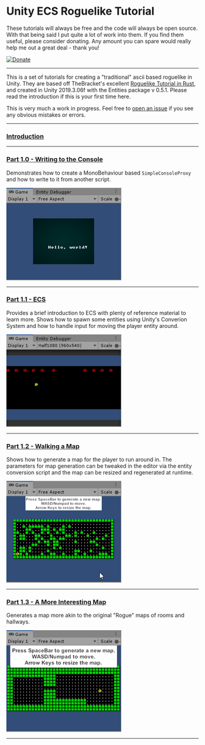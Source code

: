 # Unity ECS Roguelike Tutorial

These tutorials will always be free and the code will always be open source. With that being said I put quite a lot of work into them. If you find them useful, please consider donating. Any amount you can spare would really help me out a great deal - thank you!

[![Donate](https://img.shields.io/badge/Donate-PayPal-green.svg)](https://www.paypal.com/cgi-bin/webscr?cmd=_s-xclick&hosted_button_id=Y54CX7AXFKQXG)

-----------

This is a set of tutorials for creating a "traditional" ascii based roguelike in Unity. They are based off TheBracket's excellent [Roguelike Tutorial in Rust](https://github.com/thebracket/rustrogueliketutorial), and created in Unity 2019.3.06f with the Entities package v 0.5.1. Please read the introduction if this is your first time here. 

This is very much a work in progress. Feel free to [open an issue](https://github.com/sarkahn/rltk_unity_roguelike/issues) if you see any obvious mistakes or errors. 

-----

### [Introduction](Assets/Introduction.md) 

----

 
  ### [Part 1.0 - Writing to the Console](Assets/Part1-HelloWorld/1.0-WritingToTheConsole/README.md)

Demonstrates how to create a MonoBehaviour based `SimpleConsoleProxy` and how to write to it from another script.


![](Assets/Common/demoimages~/helloworldsmall.png)

-----

### [Part 1.1 - ECS](Assets/Part1-HelloWorld/1.1-ECS/README.md)

Provides a brief introduction to ECS with plenty of reference material to learn more. Shows how to spawn some entities using Unity's Converion System and how to handle input for moving the player entity around.

![](Assets/Common/demoimages~/moveleftsmall.gif)

---

### [Part 1.2 - Walking a Map](Assets/Part1-HelloWorld/1.2-WalkingAMap/README.md)

Shows how to generate a map for the player to run around in. The parameters for map generation can be tweaked in the editor via the entity conversion script and the map can be resized and regenerated at runtime.

![](Assets/Common/demoimages~/mapgensmall.gif)


-----

### [Part 1.3 - A More Interesting Map](Assets/Part1-HelloWorld/1.3-AMoreInterestingMap/README.md)

Generates a map more akin to the original "Rogue" maps of rooms and hallways.

![](Assets/Common/demoimages~/1_3_small.gif)

-----
